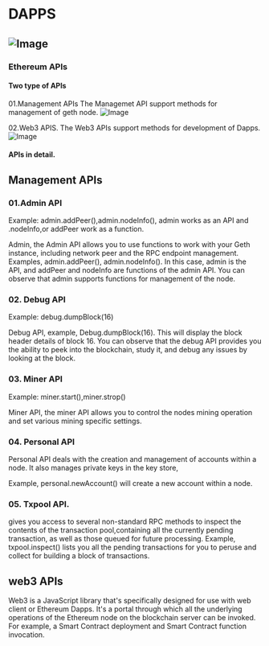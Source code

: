 # DAPPS
![Image](Images/ethereum_solidity.jpg)
-----
### Ethereum APIs 
#### Two type of APIs
01.Management APIs
The Managemet API support methods for management of geth node. 
![Image](Images/ethereum_solidity.jpg)

02.Web3 APIS. 
The Web3 APIs support methods for development of Dapps.
![Image](Images/ethereum_solidity.jpg)

#### APIs in detail. 

## Management APIs

### 01.Admin API

Example: admin.addPeer(),admin.nodeInfo(), admin works as an API and .nodeInfo,or addPeer work as a function.

Admin, the Admin API allows you to use functions to work with your Geth instance, including network peer and the RPC endpoint management. Examples, admin.addPeer(), admin.nodeInfo(). In this case, admin is the API, and addPeer and nodeInfo are functions of the admin API. You can observe that admin supports functions for management of the node. 

### 02. Debug API

Example: debug.dumpBlock(16)

Debug API, example, Debug.dumpBlock(16). This will display the block header details of block 16. You can observe that the debug API provides you the ability to peek into the blockchain, study it, and debug any issues by looking at the block.


### 03. Miner API

Example: miner.start(),miner.strop()

Miner API, the miner API allows you to control the nodes mining operation and set various mining specific settings.

### 04. Personal API

Personal API deals with the creation and management of accounts within a node. It also manages private keys in the key store,


Example, personal.newAccount() will create a new account within a node.

### 05. Txpool API.

gives you access to several non-standard RPC methods to inspect the contents of the transaction pool,containing all the currently pending transaction, as well as those queued for future processing. Example, txpool.inspect() lists you all the pending transactions for you to peruse and collect for building a block of transactions.

## web3 APIs

Web3 is a JavaScript library that's specifically designed for use with web client or Ethereum Dapps. It's a portal through which all the underlying operations of the Ethereum node on the blockchain server can be invoked. For example, a Smart Contract deployment and Smart Contract function invocation.










